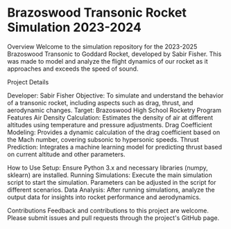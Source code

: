# Brazoswood Transonic Rocket Simulation 2023-2024
Overview
Welcome to the simulation repository for the 2023-2025 Brazoswood Transonic to Goddard Rocket, developed by Sabir Fisher. This was made to model and analyze the flight dynamics of our rocket as it approaches and exceeds the speed of sound.

Project Details

Developer: Sabir Fisher
Objective: To simulate and understand the behavior of a transonic rocket, including aspects such as drag, thrust, and aerodynamic changes.
Target: Brazoswood High School Rocketry Program
Features
Air Density Calculation: Estimates the density of air at different altitudes using temperature and pressure adjustments.
Drag Coefficient Modeling: Provides a dynamic calculation of the drag coefficient based on the Mach number, covering subsonic to hypersonic speeds.
Thrust Prediction: Integrates a machine learning model for predicting thrust based on current altitude and other parameters.

How to Use
Setup: Ensure Python 3.x and necessary libraries (numpy, sklearn) are installed.
Running Simulations: Execute the main simulation script to start the simulation. Parameters can be adjusted in the script for different scenarios.
Data Analysis: After running simulations, analyze the output data for insights into rocket performance and aerodynamics.

Contributions
Feedback and contributions to this project are welcome. Please submit issues and pull requests through the project's GitHub page.
